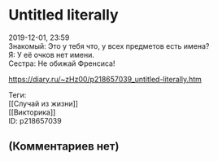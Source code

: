 Untitled literally
==================

  
2019-12-01, 23:59  
 Знакомый: Это у тебя что, у всех предметов есть имена?   
 Я: У её очков нет имени.   
 Сестра: Не обижай Френсиса!   
  
<https://diary.ru/~zHz00/p218657039_untitled-literally.htm>  
  
Теги:  
[[Случай из жизни]]  
[[Викторика]]  
ID: p218657039  


(Комментариев нет)
------------------